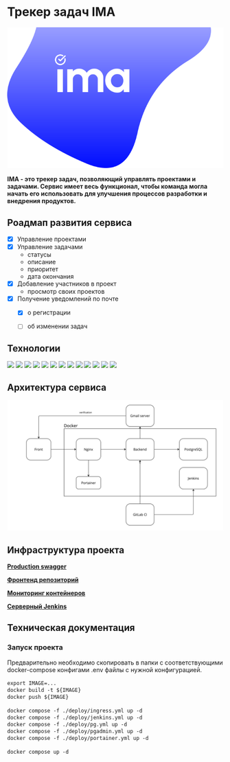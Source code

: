 <h1>Трекер задач IMA</h1>

![logo](readme/logo.svg)

<b>IMA - это трекер задач, позволяющий управлять проектами и задачами. Сервис имеет весь функционал, чтобы команда могла начать его использовать для улучшения процессов разработки и внедрения продуктов.</b>

## Роадмап развития сервиса

- [x] Управление проектами
- [x] Управление задачами
  - статусы
  - описание
  - приоритет
  - дата окончания
- [x] Добавление участников в проект
  - просмотр своих проектов
- [x] Получение уведомлений по почте
  - [x] о регистрации
  - [ ] об изменении задач


## Технологии
<img src="https://user-images.githubusercontent.com/25181517/117201470-f6d56780-adec-11eb-8f7c-e70e376cfd07.png" width=50>
<img src="https://user-images.githubusercontent.com/25181517/183897015-94a058a6-b86e-4e42-a37f-bf92061753e5.png" width=50>
<img src="https://user-images.githubusercontent.com/25181517/192108376-c675d39b-90f6-4073-bde6-5a9291644657.png" width=50>
<img src="https://user-images.githubusercontent.com/25181517/117208740-bfb78400-adf5-11eb-97bb-09072b6bedfc.png" width=50>
<img src="https://user-images.githubusercontent.com/25181517/179090274-733373ef-3b59-4f28-9ecb-244bea700932.png" width=50>
<img src="https://user-images.githubusercontent.com/25181517/117207330-263ba280-adf4-11eb-9b97-0ac5b40bc3be.png" width=50>
<img src="https://user-images.githubusercontent.com/25181517/117207242-07d5a700-adf4-11eb-975e-be04e62b984b.png" width=50>
<img src="https://user-images.githubusercontent.com/25181517/183890598-19a0ac2d-e88a-4005-a8df-1ee36782fde1.png" width=50>
<img src="https://user-images.githubusercontent.com/25181517/187896150-cc1dcb12-d490-445c-8e4d-1275cd2388d6.png" width=50>
<img src="https://github.com/marwin1991/profile-technology-icons/assets/136815194/7e9599e9-0570-4bb6-b17f-676ed589912f" width=50>
<img src="https://user-images.githubusercontent.com/25181517/183891303-41f257f8-6b3d-487c-aa56-c497b880d0fb.png" width=50>
<img src="https://user-images.githubusercontent.com/25181517/183345125-9a7cd2e6-6ad6-436f-8490-44c903bef84c.png" width=50>
<img src="https://user-images.githubusercontent.com/25181517/186711335-a3729606-5a78-4496-9a36-06efcc74f800.png" width=50>

## Архитектура сервиса
![scheme](./readme/arc.jpg)

## Инфраструктура проекта

<a href="https://logotipiwe.ru/ima/swagger-ui"><b>Production swagger</b></a>

<a href="https://github.com/Baranovskiydev/ima-front"><b>Фронтенд репозиторий</b></a>

<a href="https://logotipiwe.ru:30134"><b>Мониторинг контейнеров</b></a>

<a href="http://logotipiwe.ru:30136/"><b>Серверный Jenkins</b></a>

## Техническая документация

### Запуск проекта

Предварительно необходимо скопировать в папки с соответствующими docker-compose конфигами .env файлы с нужной конфигурацией.

```
export IMAGE=...
docker build -t ${IMAGE}
docker push ${IMAGE}

docker compose -f ./deploy/ingress.yml up -d
docker compose -f ./deploy/jenkins.yml up -d
docker compose -f ./deploy/pg.yml up -d
docker compose -f ./deploy/pgadmin.yml up -d
docker compose -f ./deploy/portainer.yml up -d

docker compose up -d
```